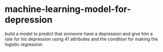 # machine-learning-model-for-depression
build a model to predict that someone have a depression and give him a rate for his depression using 41 attributes and the condition for making the logistic regression
